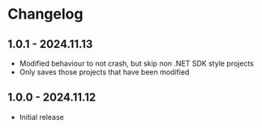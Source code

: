 # Changelog

## 1.0.1 - 2024.11.13
- Modified behaviour to not crash, but skip non .NET SDK style projects
- Only saves those projects that have been modified

## 1.0.0 - 2024.11.12
- Initial release